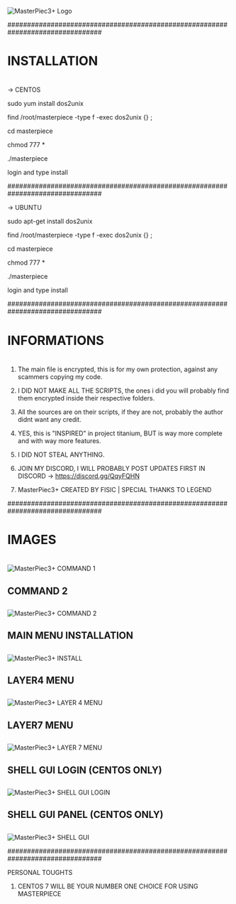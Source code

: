 

![MasterPiec3+ Logo](https://i.postimg.cc/prz11dzH/m3.png)


################################################################################

# INSTALLATION <h1> 

-> CENTOS

sudo yum install dos2unix
 
find /root/masterpiece -type f -exec dos2unix {} \;

cd masterpiece 

chmod 777 *

./masterpiece 

login and type install


################################################################################


-> UBUNTU 

sudo apt-get install dos2unix 

find /root/masterpiece -type f -exec dos2unix {} \;

cd masterpiece 

chmod 777 *

./masterpiece
 
login and type install


################################################################################

# INFORMATIONS <h1> 

1. The main file is encrypted, this is for my own protection, against any scammers copying my code. 

2. I DID NOT MAKE ALL THE SCRIPTS, the ones i did you will probably find them encrypted inside their respective folders.

3. All the sources are on their scripts, if they are not, probably the author didnt want any credit.

4. YES, this is "INSPIRED" in project titanium, BUT is way more complete and with way more features.

5. I DID NOT STEAL ANYTHING.

6. JOIN MY DISCORD, I WILL PROBABLY POST UPDATES FIRST IN DISCORD -> https://discord.gg/QqyFQHN

7. MasterPiec3+ CREATED BY FISIC | SPECIAL THANKS TO LEGEND

################################################################################

# IMAGES <h1> 


![MasterPiec3+ COMMAND 1](https://i.postimg.cc/26V5Wsvv/command1.png)

## COMMAND 2 <h2>

![MasterPiec3+ COMMAND 2](https://i.postimg.cc/ZqfRCb94/command2.png)

## MAIN MENU INSTALLATION <h2>

![MasterPiec3+ INSTALL](https://i.postimg.cc/mk92X7mg/install.png)

## LAYER4 MENU <h2>

![MasterPiec3+ LAYER 4 MENU](https://i.postimg.cc/ZR25xwFQ/layer4.png)

## LAYER7 MENU <h2>

![MasterPiec3+ LAYER 7 MENU](https://i.postimg.cc/WbR4Df4F/layer7.png)

## SHELL GUI LOGIN (CENTOS ONLY) <h2>

![MasterPiec3+ SHELL GUI LOGIN](https://i.postimg.cc/TYr3nqyk/loginsite.png)

## SHELL GUI PANEL (CENTOS ONLY) <h2>

![MasterPiec3+ SHELL GUI](https://i.postimg.cc/FKFzrdHT/booter.png)


################################################################################

PERSONAL TOUGHTS

1. CENTOS 7 WILL BE YOUR NUMBER ONE CHOICE FOR USING MASTERPIECE




